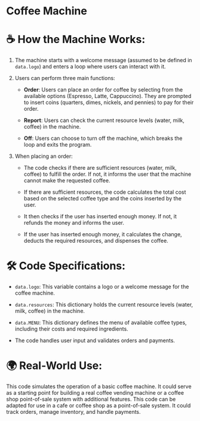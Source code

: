 # Coffee Machine


# ☕ How the Machine Works:

1. The machine starts with a welcome message (assumed to be defined in `data.logo`) and enters a loop where users can interact with it.

2. Users can perform three main functions:
   - **Order**: Users can place an order for coffee by selecting from the available options (Espresso, Latte, Cappuccino). They are prompted to insert coins (quarters, dimes, nickels, and pennies) to pay for their order.

   - **Report**: Users can check the current resource levels (water, milk, coffee) in the machine.

   - **Off**: Users can choose to turn off the machine, which breaks the loop and exits the program.

3. When placing an order:
   - The code checks if there are sufficient resources (water, milk, coffee) to fulfill the order. If not, it informs the user that the machine cannot make the requested coffee.

   - If there are sufficient resources, the code calculates the total cost based on the selected coffee type and the coins inserted by the user.

   - It then checks if the user has inserted enough money. If not, it refunds the money and informs the user.

   - If the user has inserted enough money, it calculates the change, deducts the required resources, and dispenses the coffee.

# 🛠️ Code Specifications:

- `data.logo`: This variable contains a logo or a welcome message for the coffee machine.

- `data.resources`: This dictionary holds the current resource levels (water, milk, coffee) in the machine.

- `data.MENU`: This dictionary defines the menu of available coffee types, including their costs and required ingredients.

- The code handles user input and validates orders and payments.

# 🌍 Real-World Use:

This code simulates the operation of a basic coffee machine. It could serve as a starting point for building a real coffee vending machine or a coffee shop point-of-sale system with additional features. This code can be adapted for use in a cafe or coffee shop as a point-of-sale system. It could track orders, manage inventory, and handle payments.



